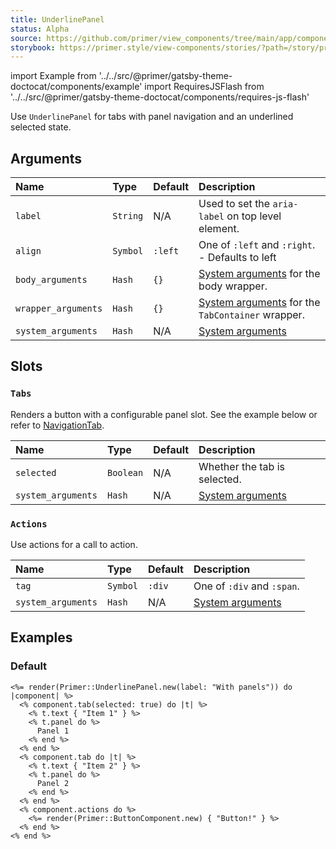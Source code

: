 ```yaml
---
title: UnderlinePanel
status: Alpha
source: https://github.com/primer/view_components/tree/main/app/components/primer/underline_panel.rb
storybook: https://primer.style/view-components/stories/?path=/story/primer-underline-panel-component
---
```


import Example from '../../src/@primer/gatsby-theme-doctocat/components/example'
import RequiresJSFlash from '../../src/@primer/gatsby-theme-doctocat/components/requires-js-flash'

<RequiresJSFlash />

<!-- Warning: AUTO-GENERATED file, do not edit. Add code comments to your Ruby instead <3 -->

Use `UnderlinePanel` for tabs with panel navigation and an underlined selected state.

## Arguments

| Name | Type | Default | Description |
| :- | :- | :- | :- |
| `label` | `String` | N/A | Used to set the `aria-label` on top level element. |
| `align` | `Symbol` | `:left` | One of `:left` and `:right`. - Defaults to left |
| `body_arguments` | `Hash` | `{}` | [System arguments](/system-arguments) for the body wrapper. |
| `wrapper_arguments` | `Hash` | `{}` | [System arguments](/system-arguments) for the `TabContainer` wrapper. |
| `system_arguments` | `Hash` | N/A | [System arguments](/system-arguments) |

## Slots

### `Tabs`

Renders a button with a configurable panel slot. See the example below or refer to [NavigationTab](/components/navigationtab).

| Name | Type | Default | Description |
| :- | :- | :- | :- |
| `selected` | `Boolean` | N/A | Whether the tab is selected. |
| `system_arguments` | `Hash` | N/A | [System arguments](/system-arguments) |

### `Actions`

Use actions for a call to action.

| Name | Type | Default | Description |
| :- | :- | :- | :- |
| `tag` | `Symbol` | `:div` | One of `:div` and `:span`. |
| `system_arguments` | `Hash` | N/A | [System arguments](/system-arguments) |

## Examples

### Default

<Example src="  <div data-view-component='true' class='UnderlineNav'>    <ul role='tablist' aria-label='With panels' data-view-component='true' class='UnderlineNav-body list-style-none'>        <li role='presentation' data-view-component='true' class='d-inline-flex'>  <button type='button' role='tab' aria-selected='true' data-view-component='true' class='UnderlineNav-item'>          <span data-view-component='true'>Item 1</span>    </button></li>        <li role='presentation' data-view-component='true' class='d-inline-flex'>  <button type='button' role='tab' data-view-component='true' class='UnderlineNav-item'>          <span data-view-component='true'>Item 2</span>    </button></li></ul>      <div data-view-component='true' class='UnderlineNav-actions'>    <button type='button' data-view-component='true' class='btn'>    Button!  </button></div></div>      <div role='tabpanel' data-view-component='true'>      Panel 1</div>      <div role='tabpanel' hidden='hidden' data-view-component='true'>      Panel 2</div>[#&lt;ViewComponent::SlotV2:0x00007fdb2bc9b888 @parent=#&lt;Primer::UnderlinePanel:0x00007fdb2bca8768 @align=:left, @wrapper_arguments={}, @system_arguments={:tag=&gt;:div, :classes=&gt;&quot;UnderlineNav&quot;}, @body_arguments={:tag=&gt;:ul, :classes=&gt;&quot;UnderlineNav-body list-style-none&quot;, :role=&gt;:tablist, :&quot;aria-label&quot;=&gt;&quot;With panels&quot;}, @view_context=#&lt;ActionView::Base:0x00000000011fd0&gt;, @lookup_context=#&lt;ActionView::LookupContext:0x00007fdb2a494e38 @details_key=nil, @digest_cache=nil, @cache=true, @prefixes=[&quot;application&quot;], @details={:locale=&gt;[:en], :formats=&gt;[:html, :text, :js, :css, :ics, :csv, :vcf, :vtt, :png, :jpeg, :gif, :bmp, :tiff, :svg, :mpeg, :mp3, :ogg, :m4a, :webm, :mp4, :otf, :ttf, :woff, :woff2, :xml, :rss, :atom, :yaml, :multipart_form, :url_encoded_form, :json, :pdf, :zip, :gzip], :variants=&gt;[], :handlers=&gt;[:raw, :erb, :html, :builder, :ruby]}, @view_paths=#&lt;ActionView::PathSet:0x00007fdb2a494c30 @paths=[#&lt;ActionView::OptimizedFileSystemResolver:0x00007fdb2a4dd390 @pattern=&quot;:prefix/:action{.:locale,}{.:formats,}{+:variants,}{.:handlers,}&quot;, @unbound_templates=#&lt;Concurrent::Map:0x00007fdb2a4dd368 entries=0 default_proc=nil&gt;, @path_parser=#&lt;ActionView::Resolver::PathParser:0x00007fdb2a4dd228&gt;, @cache=#&lt;ActionView::Resolver::Cache:0x00007fdb2a4dcfd0 keys=0 queries=0&gt;, @path=&quot;/Users/katehiga/github/view_components/demo/app/views&quot;&gt;, #&lt;ActionView::OptimizedFileSystemResolver:0x00007fdb2a4ddbd8 @pattern=&quot;:prefix/:action{.:locale,}{.:formats,}{+:variants,}{.:handlers,}&quot;, @unbound_templates=#&lt;Concurrent::Map:0x00007fdb2a4ddbb0 entries=0 default_proc=nil&gt;, @path_parser=#&lt;ActionView::Resolver::PathParser:0x00007fdb2a4dd9d0&gt;, @cache=#&lt;ActionView::Resolver::Cache:0x00007fdb2a4dd980 keys=0 queries=0&gt;, @path=&quot;/Users/katehiga/github/view_components/vendor/bundle/ruby/2.7.0/gems/view_component_storybook-0.8.0/app/views&quot;&gt;, #&lt;ActionView::OptimizedFileSystemResolver:0x00007fdb2a4de3d0 @pattern=&quot;:prefix/:action{.:locale,}{.:formats,}{+:variants,}{.:handlers,}&quot;, @unbound_templates=#&lt;Concurrent::Map:0x00007fdb2a4de380 entries=0 default_proc=nil&gt;, @path_parser=#&lt;ActionView::Resolver::PathParser:0x00007fdb2a4de290&gt;, @cache=#&lt;ActionView::Resolver::Cache:0x00007fdb2a4de240 keys=0 queries=0&gt;, @path=&quot;/Users/katehiga/github/view_components/vendor/bundle/ruby/2.7.0/gems/view_component-2.31.0/app/views&quot;&gt;]&gt;&gt;, @view_renderer=#&lt;ActionView::Renderer:0x00007fdb2a466ee8 @lookup_context=#&lt;ActionView::LookupContext:0x00007fdb2a494e38 @details_key=nil, @digest_cache=nil, @cache=true, @prefixes=[&quot;application&quot;], @details={:locale=&gt;[:en], :formats=&gt;[:html, :text, :js, :css, :ics, :csv, :vcf, :vtt, :png, :jpeg, :gif, :bmp, :tiff, :svg, :mpeg, :mp3, :ogg, :m4a, :webm, :mp4, :otf, :ttf, :woff, :woff2, :xml, :rss, :atom, :yaml, :multipart_form, :url_encoded_form, :json, :pdf, :zip, :gzip], :variants=&gt;[], :handlers=&gt;[:raw, :erb, :html, :builder, :ruby]}, @view_paths=#&lt;ActionView::PathSet:0x00007fdb2a494c30 @paths=[#&lt;ActionView::OptimizedFileSystemResolver:0x00007fdb2a4dd390 @pattern=&quot;:prefix/:action{.:locale,}{.:formats,}{+:variants,}{.:handlers,}&quot;, @unbound_templates=#&lt;Concurrent::Map:0x00007fdb2a4dd368 entries=0 default_proc=nil&gt;, @path_parser=#&lt;ActionView::Resolver::PathParser:0x00007fdb2a4dd228&gt;, @cache=#&lt;ActionView::Resolver::Cache:0x00007fdb2a4dcfd0 keys=0 queries=0&gt;, @path=&quot;/Users/katehiga/github/view_components/demo/app/views&quot;&gt;, #&lt;ActionView::OptimizedFileSystemResolver:0x00007fdb2a4ddbd8 @pattern=&quot;:prefix/:action{.:locale,}{.:formats,}{+:variants,}{.:handlers,}&quot;, @unbound_templates=#&lt;Concurrent::Map:0x00007fdb2a4ddbb0 entries=0 default_proc=nil&gt;, @path_parser=#&lt;ActionView::Resolver::PathParser:0x00007fdb2a4dd9d0&gt;, @cache=#&lt;ActionView::Resolver::Cache:0x00007fdb2a4dd980 keys=0 queries=0&gt;, @path=&quot;/Users/katehiga/github/view_components/vendor/bundle/ruby/2.7.0/gems/view_component_storybook-0.8.0/app/views&quot;&gt;, #&lt;ActionView::OptimizedFileSystemResolver:0x00007fdb2a4de3d0 @pattern=&quot;:prefix/:action{.:locale,}{.:formats,}{+:variants,}{.:handlers,}&quot;, @unbound_templates=#&lt;Concurrent::Map:0x00007fdb2a4de380 entries=0 default_proc=nil&gt;, @path_parser=#&lt;ActionView::Resolver::PathParser:0x00007fdb2a4de290&gt;, @cache=#&lt;ActionView::Resolver::Cache:0x00007fdb2a4de240 keys=0 queries=0&gt;, @path=&quot;/Users/katehiga/github/view_components/vendor/bundle/ruby/2.7.0/gems/view_component-2.31.0/app/views&quot;&gt;]&gt;&gt;&gt;, @view_flow=#&lt;ActionView::OutputFlow:0x00007fdb2a45fc88 @content={}&gt;, @virtual_path=&quot;/primer/underline_panel&quot;, @variant=nil, @current_template=#&lt;Primer::UnderlinePanel:0x00007fdb2bca8768 ...&gt;, @_content_evaluated=true, @_render_in_block=#&lt;Proc:0x00007fdb2bc9bb58 inline template:1&gt;, @_set_slots={:tabs=&gt;[...], :actions=&gt;#&lt;ViewComponent::SlotV2:0x00007fdb2bc9af00 @parent=#&lt;Primer::UnderlinePanel:0x00007fdb2bca8768 ...&gt;, @_component_instance=#&lt;Primer::BaseComponent:0x00007fdb2bc9ac08 @tag=:div, @system_arguments={:&quot;data-view-component&quot;=&gt;true}, @result={:class=&gt;&quot;UnderlineNav-actions&quot;, :style=&gt;nil}, @content_tag_args={:&quot;data-view-component&quot;=&gt;true}, @view_context=#&lt;ActionView::Base:0x00000000011fd0&gt;, @lookup_context=#&lt;ActionView::LookupContext:0x00007fdb2a494e38 @details_key=nil, @digest_cache=nil, @cache=true, @prefixes=[&quot;application&quot;], @details={:locale=&gt;[:en], :formats=&gt;[:html, :text, :js, :css, :ics, :csv, :vcf, :vtt, :png, :jpeg, :gif, :bmp, :tiff, :svg, :mpeg, :mp3, :ogg, :m4a, :webm, :mp4, :otf, :ttf, :woff, :woff2, :xml, :rss, :atom, :yaml, :multipart_form, :url_encoded_form, :json, :pdf, :zip, :gzip], :variants=&gt;[], :handlers=&gt;[:raw, :erb, :html, :builder, :ruby]}, @view_paths=#&lt;ActionView::PathSet:0x00007fdb2a494c30 @paths=[#&lt;ActionView::OptimizedFileSystemResolver:0x00007fdb2a4dd390 @pattern=&quot;:prefix/:action{.:locale,}{.:formats,}{+:variants,}{.:handlers,}&quot;, @unbound_templates=#&lt;Concurrent::Map:0x00007fdb2a4dd368 entries=0 default_proc=nil&gt;, @path_parser=#&lt;ActionView::Resolver::PathParser:0x00007fdb2a4dd228&gt;, @cache=#&lt;ActionView::Resolver::Cache:0x00007fdb2a4dcfd0 keys=0 queries=0&gt;, @path=&quot;/Users/katehiga/github/view_components/demo/app/views&quot;&gt;, #&lt;ActionView::OptimizedFileSystemResolver:0x00007fdb2a4ddbd8 @pattern=&quot;:prefix/:action{.:locale,}{.:formats,}{+:variants,}{.:handlers,}&quot;, @unbound_templates=#&lt;Concurrent::Map:0x00007fdb2a4ddbb0 entries=0 default_proc=nil&gt;, @path_parser=#&lt;ActionView::Resolver::PathParser:0x00007fdb2a4dd9d0&gt;, @cache=#&lt;ActionView::Resolver::Cache:0x00007fdb2a4dd980 keys=0 queries=0&gt;, @path=&quot;/Users/katehiga/github/view_components/vendor/bundle/ruby/2.7.0/gems/view_component_storybook-0.8.0/app/views&quot;&gt;, #&lt;ActionView::OptimizedFileSystemResolver:0x00007fdb2a4de3d0 @pattern=&quot;:prefix/:action{.:locale,}{.:formats,}{+:variants,}{.:handlers,}&quot;, @unbound_templates=#&lt;Concurrent::Map:0x00007fdb2a4de380 entries=0 default_proc=nil&gt;, @path_parser=#&lt;ActionView::Resolver::PathParser:0x00007fdb2a4de290&gt;, @cache=#&lt;ActionView::Resolver::Cache:0x00007fdb2a4de240 keys=0 queries=0&gt;, @path=&quot;/Users/katehiga/github/view_components/vendor/bundle/ruby/2.7.0/gems/view_component-2.31.0/app/views&quot;&gt;]&gt;&gt;, @view_renderer=#&lt;ActionView::Renderer:0x00007fdb2a466ee8 @lookup_context=#&lt;ActionView::LookupContext:0x00007fdb2a494e38 @details_key=nil, @digest_cache=nil, @cache=true, @prefixes=[&quot;application&quot;], @details={:locale=&gt;[:en], :formats=&gt;[:html, :text, :js, :css, :ics, :csv, :vcf, :vtt, :png, :jpeg, :gif, :bmp, :tiff, :svg, :mpeg, :mp3, :ogg, :m4a, :webm, :mp4, :otf, :ttf, :woff, :woff2, :xml, :rss, :atom, :yaml, :multipart_form, :url_encoded_form, :json, :pdf, :zip, :gzip], :variants=&gt;[], :handlers=&gt;[:raw, :erb, :html, :builder, :ruby]}, @view_paths=#&lt;ActionView::PathSet:0x00007fdb2a494c30 @paths=[#&lt;ActionView::OptimizedFileSystemResolver:0x00007fdb2a4dd390 @pattern=&quot;:prefix/:action{.:locale,}{.:formats,}{+:variants,}{.:handlers,}&quot;, @unbound_templates=#&lt;Concurrent::Map:0x00007fdb2a4dd368 entries=0 default_proc=nil&gt;, @path_parser=#&lt;ActionView::Resolver::PathParser:0x00007fdb2a4dd228&gt;, @cache=#&lt;ActionView::Resolver::Cache:0x00007fdb2a4dcfd0 keys=0 queries=0&gt;, @path=&quot;/Users/katehiga/github/view_components/demo/app/views&quot;&gt;, #&lt;ActionView::OptimizedFileSystemResolver:0x00007fdb2a4ddbd8 @pattern=&quot;:prefix/:action{.:locale,}{.:formats,}{+:variants,}{.:handlers,}&quot;, @unbound_templates=#&lt;Concurrent::Map:0x00007fdb2a4ddbb0 entries=0 default_proc=nil&gt;, @path_parser=#&lt;ActionView::Resolver::PathParser:0x00007fdb2a4dd9d0&gt;, @cache=#&lt;ActionView::Resolver::Cache:0x00007fdb2a4dd980 keys=0 queries=0&gt;, @path=&quot;/Users/katehiga/github/view_components/vendor/bundle/ruby/2.7.0/gems/view_component_storybook-0.8.0/app/views&quot;&gt;, #&lt;ActionView::OptimizedFileSystemResolver:0x00007fdb2a4de3d0 @pattern=&quot;:prefix/:action{.:locale,}{.:formats,}{+:variants,}{.:handlers,}&quot;, @unbound_templates=#&lt;Concurrent::Map:0x00007fdb2a4de380 entries=0 default_proc=nil&gt;, @path_parser=#&lt;ActionView::Resolver::PathParser:0x00007fdb2a4de290&gt;, @cache=#&lt;ActionView::Resolver::Cache:0x00007fdb2a4de240 keys=0 queries=0&gt;, @path=&quot;/Users/katehiga/github/view_components/vendor/bundle/ruby/2.7.0/gems/view_component-2.31.0/app/views&quot;&gt;]&gt;&gt;&gt;, @view_flow=#&lt;ActionView::OutputFlow:0x00007fdb2a45fc88 @content={}&gt;, @virtual_path=&quot;/primer/base_component&quot;, @variant=nil, @current_template=nil, @_content_evaluated=true, @_render_in_block=#&lt;Proc:0x00007fdb2bc9b018 inline template:14&gt;, @_content=&quot;    &lt;button type=\&quot;button\&quot; data-view-component=\&quot;true\&quot; class=\&quot;btn\&quot;&gt;\n  \n  Button!\n  \n\n&lt;/button&gt;\n&quot;, @tag_builder=#&lt;ActionView::Helpers::TagHelper::TagBuilder:0x00007fdb2bc8b708 @view_context=#&lt;Primer::BaseComponent:0x00007fdb2bc9ac08 ...&gt;&gt;&gt;, @content=&quot;&lt;div data-view-component=\&quot;true\&quot; class=\&quot;UnderlineNav-actions\&quot;&gt;    &lt;button type=\&quot;button\&quot; data-view-component=\&quot;true\&quot; class=\&quot;btn\&quot;&gt;\n  \n  Button!\n  \n\n&lt;/button&gt;\n&lt;/div&gt;&quot;, @_content_block=#&lt;Proc:0x00007fdb2bc9b018 inline template:14&gt;&gt;}, @_content=nil, @selected_tabs_count=1, @output_buffer=&quot;\n  &lt;div data-view-component=\&quot;true\&quot; class=\&quot;UnderlineNav\&quot;&gt;\n    &lt;ul role=\&quot;tablist\&quot; aria-label=\&quot;With panels\&quot; data-view-component=\&quot;true\&quot; class=\&quot;UnderlineNav-body list-style-none\&quot;&gt;\n        &lt;li role=\&quot;presentation\&quot; data-view-component=\&quot;true\&quot; class=\&quot;d-inline-flex\&quot;&gt;\n  &lt;button type=\&quot;button\&quot; role=\&quot;tab\&quot; aria-selected=\&quot;true\&quot; data-view-component=\&quot;true\&quot; class=\&quot;UnderlineNav-item\&quot;&gt;\n    \n      &lt;span data-view-component=\&quot;true\&quot;&gt;Item 1&lt;/span&gt;\n    \n&lt;/button&gt;&lt;/li&gt;\n        &lt;li role=\&quot;presentation\&quot; data-view-component=\&quot;true\&quot; class=\&quot;d-inline-flex\&quot;&gt;\n  &lt;button type=\&quot;button\&quot; role=\&quot;tab\&quot; data-view-component=\&quot;true\&quot; class=\&quot;UnderlineNav-item\&quot;&gt;\n    \n      &lt;span data-view-component=\&quot;true\&quot;&gt;Item 2&lt;/span&gt;\n    \n&lt;/button&gt;&lt;/li&gt;\n&lt;/ul&gt;      &lt;div data-view-component=\&quot;true\&quot; class=\&quot;UnderlineNav-actions\&quot;&gt;    &lt;button type=\&quot;button\&quot; data-view-component=\&quot;true\&quot; class=\&quot;btn\&quot;&gt;\n  \n  Button!\n  \n\n&lt;/button&gt;\n&lt;/div&gt;\n&lt;/div&gt;      &lt;div role=\&quot;tabpanel\&quot; data-view-component=\&quot;true\&quot;&gt;      Panel 1\n&lt;/div&gt;\n      &lt;div role=\&quot;tabpanel\&quot; hidden=\&quot;hidden\&quot; data-view-component=\&quot;true\&quot;&gt;      Panel 2\n&lt;/div&gt;\n&quot;&gt;, @_component_instance=#&lt;Primer::Navigation::TabComponent:0x00007fdb2bc9b5e0 @selected=true, @icon_classes=&quot;UnderlineNav-octicon&quot;, @system_arguments={:classes=&gt;&quot;UnderlineNav-item&quot;, :tag=&gt;:button, :type=&gt;:button, :role=&gt;:tab, :&quot;aria-selected&quot;=&gt;true}, @wrapper_arguments={:role=&gt;:presentation, :tag=&gt;:li, :display=&gt;:inline_flex}, @view_context=#&lt;ActionView::Base:0x00000000011fd0&gt;, @lookup_context=#&lt;ActionView::LookupContext:0x00007fdb2a494e38 @details_key=nil, @digest_cache=nil, @cache=true, @prefixes=[&quot;application&quot;], @details={:locale=&gt;[:en], :formats=&gt;[:html, :text, :js, :css, :ics, :csv, :vcf, :vtt, :png, :jpeg, :gif, :bmp, :tiff, :svg, :mpeg, :mp3, :ogg, :m4a, :webm, :mp4, :otf, :ttf, :woff, :woff2, :xml, :rss, :atom, :yaml, :multipart_form, :url_encoded_form, :json, :pdf, :zip, :gzip], :variants=&gt;[], :handlers=&gt;[:raw, :erb, :html, :builder, :ruby]}, @view_paths=#&lt;ActionView::PathSet:0x00007fdb2a494c30 @paths=[#&lt;ActionView::OptimizedFileSystemResolver:0x00007fdb2a4dd390 @pattern=&quot;:prefix/:action{.:locale,}{.:formats,}{+:variants,}{.:handlers,}&quot;, @unbound_templates=#&lt;Concurrent::Map:0x00007fdb2a4dd368 entries=0 default_proc=nil&gt;, @path_parser=#&lt;ActionView::Resolver::PathParser:0x00007fdb2a4dd228&gt;, @cache=#&lt;ActionView::Resolver::Cache:0x00007fdb2a4dcfd0 keys=0 queries=0&gt;, @path=&quot;/Users/katehiga/github/view_components/demo/app/views&quot;&gt;, #&lt;ActionView::OptimizedFileSystemResolver:0x00007fdb2a4ddbd8 @pattern=&quot;:prefix/:action{.:locale,}{.:formats,}{+:variants,}{.:handlers,}&quot;, @unbound_templates=#&lt;Concurrent::Map:0x00007fdb2a4ddbb0 entries=0 default_proc=nil&gt;, @path_parser=#&lt;ActionView::Resolver::PathParser:0x00007fdb2a4dd9d0&gt;, @cache=#&lt;ActionView::Resolver::Cache:0x00007fdb2a4dd980 keys=0 queries=0&gt;, @path=&quot;/Users/katehiga/github/view_components/vendor/bundle/ruby/2.7.0/gems/view_component_storybook-0.8.0/app/views&quot;&gt;, #&lt;ActionView::OptimizedFileSystemResolver:0x00007fdb2a4de3d0 @pattern=&quot;:prefix/:action{.:locale,}{.:formats,}{+:variants,}{.:handlers,}&quot;, @unbound_templates=#&lt;Concurrent::Map:0x00007fdb2a4de380 entries=0 default_proc=nil&gt;, @path_parser=#&lt;ActionView::Resolver::PathParser:0x00007fdb2a4de290&gt;, @cache=#&lt;ActionView::Resolver::Cache:0x00007fdb2a4de240 keys=0 queries=0&gt;, @path=&quot;/Users/katehiga/github/view_components/vendor/bundle/ruby/2.7.0/gems/view_component-2.31.0/app/views&quot;&gt;]&gt;&gt;, @view_renderer=#&lt;ActionView::Renderer:0x00007fdb2a466ee8 @lookup_context=#&lt;ActionView::LookupContext:0x00007fdb2a494e38 @details_key=nil, @digest_cache=nil, @cache=true, @prefixes=[&quot;application&quot;], @details={:locale=&gt;[:en], :formats=&gt;[:html, :text, :js, :css, :ics, :csv, :vcf, :vtt, :png, :jpeg, :gif, :bmp, :tiff, :svg, :mpeg, :mp3, :ogg, :m4a, :webm, :mp4, :otf, :ttf, :woff, :woff2, :xml, :rss, :atom, :yaml, :multipart_form, :url_encoded_form, :json, :pdf, :zip, :gzip], :variants=&gt;[], :handlers=&gt;[:raw, :erb, :html, :builder, :ruby]}, @view_paths=#&lt;ActionView::PathSet:0x00007fdb2a494c30 @paths=[#&lt;ActionView::OptimizedFileSystemResolver:0x00007fdb2a4dd390 @pattern=&quot;:prefix/:action{.:locale,}{.:formats,}{+:variants,}{.:handlers,}&quot;, @unbound_templates=#&lt;Concurrent::Map:0x00007fdb2a4dd368 entries=0 default_proc=nil&gt;, @path_parser=#&lt;ActionView::Resolver::PathParser:0x00007fdb2a4dd228&gt;, @cache=#&lt;ActionView::Resolver::Cache:0x00007fdb2a4dcfd0 keys=0 queries=0&gt;, @path=&quot;/Users/katehiga/github/view_components/demo/app/views&quot;&gt;, #&lt;ActionView::OptimizedFileSystemResolver:0x00007fdb2a4ddbd8 @pattern=&quot;:prefix/:action{.:locale,}{.:formats,}{+:variants,}{.:handlers,}&quot;, @unbound_templates=#&lt;Concurrent::Map:0x00007fdb2a4ddbb0 entries=0 default_proc=nil&gt;, @path_parser=#&lt;ActionView::Resolver::PathParser:0x00007fdb2a4dd9d0&gt;, @cache=#&lt;ActionView::Resolver::Cache:0x00007fdb2a4dd980 keys=0 queries=0&gt;, @path=&quot;/Users/katehiga/github/view_components/vendor/bundle/ruby/2.7.0/gems/view_component_storybook-0.8.0/app/views&quot;&gt;, #&lt;ActionView::OptimizedFileSystemResolver:0x00007fdb2a4de3d0 @pattern=&quot;:prefix/:action{.:locale,}{.:formats,}{+:variants,}{.:handlers,}&quot;, @unbound_templates=#&lt;Concurrent::Map:0x00007fdb2a4de380 entries=0 default_proc=nil&gt;, @path_parser=#&lt;ActionView::Resolver::PathParser:0x00007fdb2a4de290&gt;, @cache=#&lt;ActionView::Resolver::Cache:0x00007fdb2a4de240 keys=0 queries=0&gt;, @path=&quot;/Users/katehiga/github/view_components/vendor/bundle/ruby/2.7.0/gems/view_component-2.31.0/app/views&quot;&gt;]&gt;&gt;&gt;, @view_flow=#&lt;ActionView::OutputFlow:0x00007fdb2a45fc88 @content={}&gt;, @virtual_path=&quot;/primer/navigation/tab_component&quot;, @variant=nil, @current_template=nil, @_content_evaluated=true, @_render_in_block=#&lt;Proc:0x00007fdb2bc9b9a0 inline template:2&gt;, @output_buffer=&quot;&lt;li role=\&quot;presentation\&quot; data-view-component=\&quot;true\&quot; class=\&quot;d-inline-flex\&quot;&gt;\n  &lt;button type=\&quot;button\&quot; role=\&quot;tab\&quot; aria-selected=\&quot;true\&quot; data-view-component=\&quot;true\&quot; class=\&quot;UnderlineNav-item\&quot;&gt;\n    \n      &lt;span data-view-component=\&quot;true\&quot;&gt;Item 1&lt;/span&gt;\n    \n&lt;/button&gt;&lt;/li&gt;&quot;, @_set_slots={:text=&gt;#&lt;ViewComponent::SlotV2:0x00007fdb2bc98d40 @parent=#&lt;Primer::Navigation::TabComponent:0x00007fdb2bc9b5e0 ...&gt;, @_component_instance=#&lt;Primer::Beta::Text:0x00007fdb2bc98c78 @system_arguments={:tag=&gt;:span}, @view_context=#&lt;ActionView::Base:0x00000000011fd0&gt;, @lookup_context=#&lt;ActionView::LookupContext:0x00007fdb2a494e38 @details_key=nil, @digest_cache=nil, @cache=true, @prefixes=[&quot;application&quot;], @details={:locale=&gt;[:en], :formats=&gt;[:html, :text, :js, :css, :ics, :csv, :vcf, :vtt, :png, :jpeg, :gif, :bmp, :tiff, :svg, :mpeg, :mp3, :ogg, :m4a, :webm, :mp4, :otf, :ttf, :woff, :woff2, :xml, :rss, :atom, :yaml, :multipart_form, :url_encoded_form, :json, :pdf, :zip, :gzip], :variants=&gt;[], :handlers=&gt;[:raw, :erb, :html, :builder, :ruby]}, @view_paths=#&lt;ActionView::PathSet:0x00007fdb2a494c30 @paths=[#&lt;ActionView::OptimizedFileSystemResolver:0x00007fdb2a4dd390 @pattern=&quot;:prefix/:action{.:locale,}{.:formats,}{+:variants,}{.:handlers,}&quot;, @unbound_templates=#&lt;Concurrent::Map:0x00007fdb2a4dd368 entries=0 default_proc=nil&gt;, @path_parser=#&lt;ActionView::Resolver::PathParser:0x00007fdb2a4dd228&gt;, @cache=#&lt;ActionView::Resolver::Cache:0x00007fdb2a4dcfd0 keys=0 queries=0&gt;, @path=&quot;/Users/katehiga/github/view_components/demo/app/views&quot;&gt;, #&lt;ActionView::OptimizedFileSystemResolver:0x00007fdb2a4ddbd8 @pattern=&quot;:prefix/:action{.:locale,}{.:formats,}{+:variants,}{.:handlers,}&quot;, @unbound_templates=#&lt;Concurrent::Map:0x00007fdb2a4ddbb0 entries=0 default_proc=nil&gt;, @path_parser=#&lt;ActionView::Resolver::PathParser:0x00007fdb2a4dd9d0&gt;, @cache=#&lt;ActionView::Resolver::Cache:0x00007fdb2a4dd980 keys=0 queries=0&gt;, @path=&quot;/Users/katehiga/github/view_components/vendor/bundle/ruby/2.7.0/gems/view_component_storybook-0.8.0/app/views&quot;&gt;, #&lt;ActionView::OptimizedFileSystemResolver:0x00007fdb2a4de3d0 @pattern=&quot;:prefix/:action{.:locale,}{.:formats,}{+:variants,}{.:handlers,}&quot;, @unbound_templates=#&lt;Concurrent::Map:0x00007fdb2a4de380 entries=0 default_proc=nil&gt;, @path_parser=#&lt;ActionView::Resolver::PathParser:0x00007fdb2a4de290&gt;, @cache=#&lt;ActionView::Resolver::Cache:0x00007fdb2a4de240 keys=0 queries=0&gt;, @path=&quot;/Users/katehiga/github/view_components/vendor/bundle/ruby/2.7.0/gems/view_component-2.31.0/app/views&quot;&gt;]&gt;&gt;, @view_renderer=#&lt;ActionView::Renderer:0x00007fdb2a466ee8 @lookup_context=#&lt;ActionView::LookupContext:0x00007fdb2a494e38 @details_key=nil, @digest_cache=nil, @cache=true, @prefixes=[&quot;application&quot;], @details={:locale=&gt;[:en], :formats=&gt;[:html, :text, :js, :css, :ics, :csv, :vcf, :vtt, :png, :jpeg, :gif, :bmp, :tiff, :svg, :mpeg, :mp3, :ogg, :m4a, :webm, :mp4, :otf, :ttf, :woff, :woff2, :xml, :rss, :atom, :yaml, :multipart_form, :url_encoded_form, :json, :pdf, :zip, :gzip], :variants=&gt;[], :handlers=&gt;[:raw, :erb, :html, :builder, :ruby]}, @view_paths=#&lt;ActionView::PathSet:0x00007fdb2a494c30 @paths=[#&lt;ActionView::OptimizedFileSystemResolver:0x00007fdb2a4dd390 @pattern=&quot;:prefix/:action{.:locale,}{.:formats,}{+:variants,}{.:handlers,}&quot;, @unbound_templates=#&lt;Concurrent::Map:0x00007fdb2a4dd368 entries=0 default_proc=nil&gt;, @path_parser=#&lt;ActionView::Resolver::PathParser:0x00007fdb2a4dd228&gt;, @cache=#&lt;ActionView::Resolver::Cache:0x00007fdb2a4dcfd0 keys=0 queries=0&gt;, @path=&quot;/Users/katehiga/github/view_components/demo/app/views&quot;&gt;, #&lt;ActionView::OptimizedFileSystemResolver:0x00007fdb2a4ddbd8 @pattern=&quot;:prefix/:action{.:locale,}{.:formats,}{+:variants,}{.:handlers,}&quot;, @unbound_templates=#&lt;Concurrent::Map:0x00007fdb2a4ddbb0 entries=0 default_proc=nil&gt;, @path_parser=#&lt;ActionView::Resolver::PathParser:0x00007fdb2a4dd9d0&gt;, @cache=#&lt;ActionView::Resolver::Cache:0x00007fdb2a4dd980 keys=0 queries=0&gt;, @path=&quot;/Users/katehiga/github/view_components/vendor/bundle/ruby/2.7.0/gems/view_component_storybook-0.8.0/app/views&quot;&gt;, #&lt;ActionView::OptimizedFileSystemResolver:0x00007fdb2a4de3d0 @pattern=&quot;:prefix/:action{.:locale,}{.:formats,}{+:variants,}{.:handlers,}&quot;, @unbound_templates=#&lt;Concurrent::Map:0x00007fdb2a4de380 entries=0 default_proc=nil&gt;, @path_parser=#&lt;ActionView::Resolver::PathParser:0x00007fdb2a4de290&gt;, @cache=#&lt;ActionView::Resolver::Cache:0x00007fdb2a4de240 keys=0 queries=0&gt;, @path=&quot;/Users/katehiga/github/view_components/vendor/bundle/ruby/2.7.0/gems/view_component-2.31.0/app/views&quot;&gt;]&gt;&gt;&gt;, @view_flow=#&lt;ActionView::OutputFlow:0x00007fdb2a45fc88 @content={}&gt;, @virtual_path=&quot;/primer/beta/text&quot;, @variant=nil, @current_template=nil, @_content_evaluated=true, @_render_in_block=#&lt;Proc:0x00007fdb2bc98e58 inline template:3&gt;, @output_buffer=nil, @_content=&quot;Item 1&quot;&gt;, @content=&quot;&lt;span data-view-component=\&quot;true\&quot;&gt;Item 1&lt;/span&gt;&quot;, @_content_block=#&lt;Proc:0x00007fdb2bc98e58 inline template:3&gt;&gt;, :panel=&gt;#&lt;ViewComponent::SlotV2:0x00007fdb2bc98a48 @parent=#&lt;Primer::Navigation::TabComponent:0x00007fdb2bc9b5e0 ...&gt;, @_component_instance=#&lt;Primer::BaseComponent:0x00007fdb2bc98840 @tag=:div, @system_arguments={:role=&gt;:tabpanel, :&quot;data-view-component&quot;=&gt;true}, @result={:class=&gt;nil, :style=&gt;nil}, @content_tag_args={:role=&gt;:tabpanel, :&quot;data-view-component&quot;=&gt;true}, @view_context=#&lt;ActionView::Base:0x00000000011fd0&gt;, @lookup_context=#&lt;ActionView::LookupContext:0x00007fdb2a494e38 @details_key=nil, @digest_cache=nil, @cache=true, @prefixes=[&quot;application&quot;], @details={:locale=&gt;[:en], :formats=&gt;[:html, :text, :js, :css, :ics, :csv, :vcf, :vtt, :png, :jpeg, :gif, :bmp, :tiff, :svg, :mpeg, :mp3, :ogg, :m4a, :webm, :mp4, :otf, :ttf, :woff, :woff2, :xml, :rss, :atom, :yaml, :multipart_form, :url_encoded_form, :json, :pdf, :zip, :gzip], :variants=&gt;[], :handlers=&gt;[:raw, :erb, :html, :builder, :ruby]}, @view_paths=#&lt;ActionView::PathSet:0x00007fdb2a494c30 @paths=[#&lt;ActionView::OptimizedFileSystemResolver:0x00007fdb2a4dd390 @pattern=&quot;:prefix/:action{.:locale,}{.:formats,}{+:variants,}{.:handlers,}&quot;, @unbound_templates=#&lt;Concurrent::Map:0x00007fdb2a4dd368 entries=0 default_proc=nil&gt;, @path_parser=#&lt;ActionView::Resolver::PathParser:0x00007fdb2a4dd228&gt;, @cache=#&lt;ActionView::Resolver::Cache:0x00007fdb2a4dcfd0 keys=0 queries=0&gt;, @path=&quot;/Users/katehiga/github/view_components/demo/app/views&quot;&gt;, #&lt;ActionView::OptimizedFileSystemResolver:0x00007fdb2a4ddbd8 @pattern=&quot;:prefix/:action{.:locale,}{.:formats,}{+:variants,}{.:handlers,}&quot;, @unbound_templates=#&lt;Concurrent::Map:0x00007fdb2a4ddbb0 entries=0 default_proc=nil&gt;, @path_parser=#&lt;ActionView::Resolver::PathParser:0x00007fdb2a4dd9d0&gt;, @cache=#&lt;ActionView::Resolver::Cache:0x00007fdb2a4dd980 keys=0 queries=0&gt;, @path=&quot;/Users/katehiga/github/view_components/vendor/bundle/ruby/2.7.0/gems/view_component_storybook-0.8.0/app/views&quot;&gt;, #&lt;ActionView::OptimizedFileSystemResolver:0x00007fdb2a4de3d0 @pattern=&quot;:prefix/:action{.:locale,}{.:formats,}{+:variants,}{.:handlers,}&quot;, @unbound_templates=#&lt;Concurrent::Map:0x00007fdb2a4de380 entries=0 default_proc=nil&gt;, @path_parser=#&lt;ActionView::Resolver::PathParser:0x00007fdb2a4de290&gt;, @cache=#&lt;ActionView::Resolver::Cache:0x00007fdb2a4de240 keys=0 queries=0&gt;, @path=&quot;/Users/katehiga/github/view_components/vendor/bundle/ruby/2.7.0/gems/view_component-2.31.0/app/views&quot;&gt;]&gt;&gt;, @view_renderer=#&lt;ActionView::Renderer:0x00007fdb2a466ee8 @lookup_context=#&lt;ActionView::LookupContext:0x00007fdb2a494e38 @details_key=nil, @digest_cache=nil, @cache=true, @prefixes=[&quot;application&quot;], @details={:locale=&gt;[:en], :formats=&gt;[:html, :text, :js, :css, :ics, :csv, :vcf, :vtt, :png, :jpeg, :gif, :bmp, :tiff, :svg, :mpeg, :mp3, :ogg, :m4a, :webm, :mp4, :otf, :ttf, :woff, :woff2, :xml, :rss, :atom, :yaml, :multipart_form, :url_encoded_form, :json, :pdf, :zip, :gzip], :variants=&gt;[], :handlers=&gt;[:raw, :erb, :html, :builder, :ruby]}, @view_paths=#&lt;ActionView::PathSet:0x00007fdb2a494c30 @paths=[#&lt;ActionView::OptimizedFileSystemResolver:0x00007fdb2a4dd390 @pattern=&quot;:prefix/:action{.:locale,}{.:formats,}{+:variants,}{.:handlers,}&quot;, @unbound_templates=#&lt;Concurrent::Map:0x00007fdb2a4dd368 entries=0 default_proc=nil&gt;, @path_parser=#&lt;ActionView::Resolver::PathParser:0x00007fdb2a4dd228&gt;, @cache=#&lt;ActionView::Resolver::Cache:0x00007fdb2a4dcfd0 keys=0 queries=0&gt;, @path=&quot;/Users/katehiga/github/view_components/demo/app/views&quot;&gt;, #&lt;ActionView::OptimizedFileSystemResolver:0x00007fdb2a4ddbd8 @pattern=&quot;:prefix/:action{.:locale,}{.:formats,}{+:variants,}{.:handlers,}&quot;, @unbound_templates=#&lt;Concurrent::Map:0x00007fdb2a4ddbb0 entries=0 default_proc=nil&gt;, @path_parser=#&lt;ActionView::Resolver::PathParser:0x00007fdb2a4dd9d0&gt;, @cache=#&lt;ActionView::Resolver::Cache:0x00007fdb2a4dd980 keys=0 queries=0&gt;, @path=&quot;/Users/katehiga/github/view_components/vendor/bundle/ruby/2.7.0/gems/view_component_storybook-0.8.0/app/views&quot;&gt;, #&lt;ActionView::OptimizedFileSystemResolver:0x00007fdb2a4de3d0 @pattern=&quot;:prefix/:action{.:locale,}{.:formats,}{+:variants,}{.:handlers,}&quot;, @unbound_templates=#&lt;Concurrent::Map:0x00007fdb2a4de380 entries=0 default_proc=nil&gt;, @path_parser=#&lt;ActionView::Resolver::PathParser:0x00007fdb2a4de290&gt;, @cache=#&lt;ActionView::Resolver::Cache:0x00007fdb2a4de240 keys=0 queries=0&gt;, @path=&quot;/Users/katehiga/github/view_components/vendor/bundle/ruby/2.7.0/gems/view_component-2.31.0/app/views&quot;&gt;]&gt;&gt;&gt;, @view_flow=#&lt;ActionView::OutputFlow:0x00007fdb2a45fc88 @content={}&gt;, @virtual_path=&quot;/primer/base_component&quot;, @variant=nil, @current_template=nil, @_content_evaluated=true, @_render_in_block=#&lt;Proc:0x00007fdb2bc98b60 inline template:4&gt;, @_content=&quot;      Panel 1\n&quot;, @tag_builder=#&lt;ActionView::Helpers::TagHelper::TagBuilder:0x00007fdb2bc8b0a0 @view_context=#&lt;Primer::BaseComponent:0x00007fdb2bc98840 ...&gt;&gt;&gt;, @content=&quot;&lt;div role=\&quot;tabpanel\&quot; data-view-component=\&quot;true\&quot;&gt;      Panel 1\n&lt;/div&gt;&quot;, @_content_block=#&lt;Proc:0x00007fdb2bc98b60 inline template:4&gt;&gt;}, @_content=nil&gt;, @content=&quot;&lt;li role=\&quot;presentation\&quot; data-view-component=\&quot;true\&quot; class=\&quot;d-inline-flex\&quot;&gt;\n  &lt;button type=\&quot;button\&quot; role=\&quot;tab\&quot; aria-selected=\&quot;true\&quot; data-view-component=\&quot;true\&quot; class=\&quot;UnderlineNav-item\&quot;&gt;\n    \n      &lt;span data-view-component=\&quot;true\&quot;&gt;Item 1&lt;/span&gt;\n    \n&lt;/button&gt;&lt;/li&gt;&quot;, @_content_block=#&lt;Proc:0x00007fdb2bc9b9a0 inline template:2&gt;&gt;, #&lt;ViewComponent::SlotV2:0x00007fdb2bc9b3b0 @parent=#&lt;Primer::UnderlinePanel:0x00007fdb2bca8768 @align=:left, @wrapper_arguments={}, @system_arguments={:tag=&gt;:div, :classes=&gt;&quot;UnderlineNav&quot;}, @body_arguments={:tag=&gt;:ul, :classes=&gt;&quot;UnderlineNav-body list-style-none&quot;, :role=&gt;:tablist, :&quot;aria-label&quot;=&gt;&quot;With panels&quot;}, @view_context=#&lt;ActionView::Base:0x00000000011fd0&gt;, @lookup_context=#&lt;ActionView::LookupContext:0x00007fdb2a494e38 @details_key=nil, @digest_cache=nil, @cache=true, @prefixes=[&quot;application&quot;], @details={:locale=&gt;[:en], :formats=&gt;[:html, :text, :js, :css, :ics, :csv, :vcf, :vtt, :png, :jpeg, :gif, :bmp, :tiff, :svg, :mpeg, :mp3, :ogg, :m4a, :webm, :mp4, :otf, :ttf, :woff, :woff2, :xml, :rss, :atom, :yaml, :multipart_form, :url_encoded_form, :json, :pdf, :zip, :gzip], :variants=&gt;[], :handlers=&gt;[:raw, :erb, :html, :builder, :ruby]}, @view_paths=#&lt;ActionView::PathSet:0x00007fdb2a494c30 @paths=[#&lt;ActionView::OptimizedFileSystemResolver:0x00007fdb2a4dd390 @pattern=&quot;:prefix/:action{.:locale,}{.:formats,}{+:variants,}{.:handlers,}&quot;, @unbound_templates=#&lt;Concurrent::Map:0x00007fdb2a4dd368 entries=0 default_proc=nil&gt;, @path_parser=#&lt;ActionView::Resolver::PathParser:0x00007fdb2a4dd228&gt;, @cache=#&lt;ActionView::Resolver::Cache:0x00007fdb2a4dcfd0 keys=0 queries=0&gt;, @path=&quot;/Users/katehiga/github/view_components/demo/app/views&quot;&gt;, #&lt;ActionView::OptimizedFileSystemResolver:0x00007fdb2a4ddbd8 @pattern=&quot;:prefix/:action{.:locale,}{.:formats,}{+:variants,}{.:handlers,}&quot;, @unbound_templates=#&lt;Concurrent::Map:0x00007fdb2a4ddbb0 entries=0 default_proc=nil&gt;, @path_parser=#&lt;ActionView::Resolver::PathParser:0x00007fdb2a4dd9d0&gt;, @cache=#&lt;ActionView::Resolver::Cache:0x00007fdb2a4dd980 keys=0 queries=0&gt;, @path=&quot;/Users/katehiga/github/view_components/vendor/bundle/ruby/2.7.0/gems/view_component_storybook-0.8.0/app/views&quot;&gt;, #&lt;ActionView::OptimizedFileSystemResolver:0x00007fdb2a4de3d0 @pattern=&quot;:prefix/:action{.:locale,}{.:formats,}{+:variants,}{.:handlers,}&quot;, @unbound_templates=#&lt;Concurrent::Map:0x00007fdb2a4de380 entries=0 default_proc=nil&gt;, @path_parser=#&lt;ActionView::Resolver::PathParser:0x00007fdb2a4de290&gt;, @cache=#&lt;ActionView::Resolver::Cache:0x00007fdb2a4de240 keys=0 queries=0&gt;, @path=&quot;/Users/katehiga/github/view_components/vendor/bundle/ruby/2.7.0/gems/view_component-2.31.0/app/views&quot;&gt;]&gt;&gt;, @view_renderer=#&lt;ActionView::Renderer:0x00007fdb2a466ee8 @lookup_context=#&lt;ActionView::LookupContext:0x00007fdb2a494e38 @details_key=nil, @digest_cache=nil, @cache=true, @prefixes=[&quot;application&quot;], @details={:locale=&gt;[:en], :formats=&gt;[:html, :text, :js, :css, :ics, :csv, :vcf, :vtt, :png, :jpeg, :gif, :bmp, :tiff, :svg, :mpeg, :mp3, :ogg, :m4a, :webm, :mp4, :otf, :ttf, :woff, :woff2, :xml, :rss, :atom, :yaml, :multipart_form, :url_encoded_form, :json, :pdf, :zip, :gzip], :variants=&gt;[], :handlers=&gt;[:raw, :erb, :html, :builder, :ruby]}, @view_paths=#&lt;ActionView::PathSet:0x00007fdb2a494c30 @paths=[#&lt;ActionView::OptimizedFileSystemResolver:0x00007fdb2a4dd390 @pattern=&quot;:prefix/:action{.:locale,}{.:formats,}{+:variants,}{.:handlers,}&quot;, @unbound_templates=#&lt;Concurrent::Map:0x00007fdb2a4dd368 entries=0 default_proc=nil&gt;, @path_parser=#&lt;ActionView::Resolver::PathParser:0x00007fdb2a4dd228&gt;, @cache=#&lt;ActionView::Resolver::Cache:0x00007fdb2a4dcfd0 keys=0 queries=0&gt;, @path=&quot;/Users/katehiga/github/view_components/demo/app/views&quot;&gt;, #&lt;ActionView::OptimizedFileSystemResolver:0x00007fdb2a4ddbd8 @pattern=&quot;:prefix/:action{.:locale,}{.:formats,}{+:variants,}{.:handlers,}&quot;, @unbound_templates=#&lt;Concurrent::Map:0x00007fdb2a4ddbb0 entries=0 default_proc=nil&gt;, @path_parser=#&lt;ActionView::Resolver::PathParser:0x00007fdb2a4dd9d0&gt;, @cache=#&lt;ActionView::Resolver::Cache:0x00007fdb2a4dd980 keys=0 queries=0&gt;, @path=&quot;/Users/katehiga/github/view_components/vendor/bundle/ruby/2.7.0/gems/view_component_storybook-0.8.0/app/views&quot;&gt;, #&lt;ActionView::OptimizedFileSystemResolver:0x00007fdb2a4de3d0 @pattern=&quot;:prefix/:action{.:locale,}{.:formats,}{+:variants,}{.:handlers,}&quot;, @unbound_templates=#&lt;Concurrent::Map:0x00007fdb2a4de380 entries=0 default_proc=nil&gt;, @path_parser=#&lt;ActionView::Resolver::PathParser:0x00007fdb2a4de290&gt;, @cache=#&lt;ActionView::Resolver::Cache:0x00007fdb2a4de240 keys=0 queries=0&gt;, @path=&quot;/Users/katehiga/github/view_components/vendor/bundle/ruby/2.7.0/gems/view_component-2.31.0/app/views&quot;&gt;]&gt;&gt;&gt;, @view_flow=#&lt;ActionView::OutputFlow:0x00007fdb2a45fc88 @content={}&gt;, @virtual_path=&quot;/primer/underline_panel&quot;, @variant=nil, @current_template=#&lt;Primer::UnderlinePanel:0x00007fdb2bca8768 ...&gt;, @_content_evaluated=true, @_render_in_block=#&lt;Proc:0x00007fdb2bc9bb58 inline template:1&gt;, @_set_slots={:tabs=&gt;[...], :actions=&gt;#&lt;ViewComponent::SlotV2:0x00007fdb2bc9af00 @parent=#&lt;Primer::UnderlinePanel:0x00007fdb2bca8768 ...&gt;, @_component_instance=#&lt;Primer::BaseComponent:0x00007fdb2bc9ac08 @tag=:div, @system_arguments={:&quot;data-view-component&quot;=&gt;true}, @result={:class=&gt;&quot;UnderlineNav-actions&quot;, :style=&gt;nil}, @content_tag_args={:&quot;data-view-component&quot;=&gt;true}, @view_context=#&lt;ActionView::Base:0x00000000011fd0&gt;, @lookup_context=#&lt;ActionView::LookupContext:0x00007fdb2a494e38 @details_key=nil, @digest_cache=nil, @cache=true, @prefixes=[&quot;application&quot;], @details={:locale=&gt;[:en], :formats=&gt;[:html, :text, :js, :css, :ics, :csv, :vcf, :vtt, :png, :jpeg, :gif, :bmp, :tiff, :svg, :mpeg, :mp3, :ogg, :m4a, :webm, :mp4, :otf, :ttf, :woff, :woff2, :xml, :rss, :atom, :yaml, :multipart_form, :url_encoded_form, :json, :pdf, :zip, :gzip], :variants=&gt;[], :handlers=&gt;[:raw, :erb, :html, :builder, :ruby]}, @view_paths=#&lt;ActionView::PathSet:0x00007fdb2a494c30 @paths=[#&lt;ActionView::OptimizedFileSystemResolver:0x00007fdb2a4dd390 @pattern=&quot;:prefix/:action{.:locale,}{.:formats,}{+:variants,}{.:handlers,}&quot;, @unbound_templates=#&lt;Concurrent::Map:0x00007fdb2a4dd368 entries=0 default_proc=nil&gt;, @path_parser=#&lt;ActionView::Resolver::PathParser:0x00007fdb2a4dd228&gt;, @cache=#&lt;ActionView::Resolver::Cache:0x00007fdb2a4dcfd0 keys=0 queries=0&gt;, @path=&quot;/Users/katehiga/github/view_components/demo/app/views&quot;&gt;, #&lt;ActionView::OptimizedFileSystemResolver:0x00007fdb2a4ddbd8 @pattern=&quot;:prefix/:action{.:locale,}{.:formats,}{+:variants,}{.:handlers,}&quot;, @unbound_templates=#&lt;Concurrent::Map:0x00007fdb2a4ddbb0 entries=0 default_proc=nil&gt;, @path_parser=#&lt;ActionView::Resolver::PathParser:0x00007fdb2a4dd9d0&gt;, @cache=#&lt;ActionView::Resolver::Cache:0x00007fdb2a4dd980 keys=0 queries=0&gt;, @path=&quot;/Users/katehiga/github/view_components/vendor/bundle/ruby/2.7.0/gems/view_component_storybook-0.8.0/app/views&quot;&gt;, #&lt;ActionView::OptimizedFileSystemResolver:0x00007fdb2a4de3d0 @pattern=&quot;:prefix/:action{.:locale,}{.:formats,}{+:variants,}{.:handlers,}&quot;, @unbound_templates=#&lt;Concurrent::Map:0x00007fdb2a4de380 entries=0 default_proc=nil&gt;, @path_parser=#&lt;ActionView::Resolver::PathParser:0x00007fdb2a4de290&gt;, @cache=#&lt;ActionView::Resolver::Cache:0x00007fdb2a4de240 keys=0 queries=0&gt;, @path=&quot;/Users/katehiga/github/view_components/vendor/bundle/ruby/2.7.0/gems/view_component-2.31.0/app/views&quot;&gt;]&gt;&gt;, @view_renderer=#&lt;ActionView::Renderer:0x00007fdb2a466ee8 @lookup_context=#&lt;ActionView::LookupContext:0x00007fdb2a494e38 @details_key=nil, @digest_cache=nil, @cache=true, @prefixes=[&quot;application&quot;], @details={:locale=&gt;[:en], :formats=&gt;[:html, :text, :js, :css, :ics, :csv, :vcf, :vtt, :png, :jpeg, :gif, :bmp, :tiff, :svg, :mpeg, :mp3, :ogg, :m4a, :webm, :mp4, :otf, :ttf, :woff, :woff2, :xml, :rss, :atom, :yaml, :multipart_form, :url_encoded_form, :json, :pdf, :zip, :gzip], :variants=&gt;[], :handlers=&gt;[:raw, :erb, :html, :builder, :ruby]}, @view_paths=#&lt;ActionView::PathSet:0x00007fdb2a494c30 @paths=[#&lt;ActionView::OptimizedFileSystemResolver:0x00007fdb2a4dd390 @pattern=&quot;:prefix/:action{.:locale,}{.:formats,}{+:variants,}{.:handlers,}&quot;, @unbound_templates=#&lt;Concurrent::Map:0x00007fdb2a4dd368 entries=0 default_proc=nil&gt;, @path_parser=#&lt;ActionView::Resolver::PathParser:0x00007fdb2a4dd228&gt;, @cache=#&lt;ActionView::Resolver::Cache:0x00007fdb2a4dcfd0 keys=0 queries=0&gt;, @path=&quot;/Users/katehiga/github/view_components/demo/app/views&quot;&gt;, #&lt;ActionView::OptimizedFileSystemResolver:0x00007fdb2a4ddbd8 @pattern=&quot;:prefix/:action{.:locale,}{.:formats,}{+:variants,}{.:handlers,}&quot;, @unbound_templates=#&lt;Concurrent::Map:0x00007fdb2a4ddbb0 entries=0 default_proc=nil&gt;, @path_parser=#&lt;ActionView::Resolver::PathParser:0x00007fdb2a4dd9d0&gt;, @cache=#&lt;ActionView::Resolver::Cache:0x00007fdb2a4dd980 keys=0 queries=0&gt;, @path=&quot;/Users/katehiga/github/view_components/vendor/bundle/ruby/2.7.0/gems/view_component_storybook-0.8.0/app/views&quot;&gt;, #&lt;ActionView::OptimizedFileSystemResolver:0x00007fdb2a4de3d0 @pattern=&quot;:prefix/:action{.:locale,}{.:formats,}{+:variants,}{.:handlers,}&quot;, @unbound_templates=#&lt;Concurrent::Map:0x00007fdb2a4de380 entries=0 default_proc=nil&gt;, @path_parser=#&lt;ActionView::Resolver::PathParser:0x00007fdb2a4de290&gt;, @cache=#&lt;ActionView::Resolver::Cache:0x00007fdb2a4de240 keys=0 queries=0&gt;, @path=&quot;/Users/katehiga/github/view_components/vendor/bundle/ruby/2.7.0/gems/view_component-2.31.0/app/views&quot;&gt;]&gt;&gt;&gt;, @view_flow=#&lt;ActionView::OutputFlow:0x00007fdb2a45fc88 @content={}&gt;, @virtual_path=&quot;/primer/base_component&quot;, @variant=nil, @current_template=nil, @_content_evaluated=true, @_render_in_block=#&lt;Proc:0x00007fdb2bc9b018 inline template:14&gt;, @_content=&quot;    &lt;button type=\&quot;button\&quot; data-view-component=\&quot;true\&quot; class=\&quot;btn\&quot;&gt;\n  \n  Button!\n  \n\n&lt;/button&gt;\n&quot;, @tag_builder=#&lt;ActionView::Helpers::TagHelper::TagBuilder:0x00007fdb2bc8b708 @view_context=#&lt;Primer::BaseComponent:0x00007fdb2bc9ac08 ...&gt;&gt;&gt;, @content=&quot;&lt;div data-view-component=\&quot;true\&quot; class=\&quot;UnderlineNav-actions\&quot;&gt;    &lt;button type=\&quot;button\&quot; data-view-component=\&quot;true\&quot; class=\&quot;btn\&quot;&gt;\n  \n  Button!\n  \n\n&lt;/button&gt;\n&lt;/div&gt;&quot;, @_content_block=#&lt;Proc:0x00007fdb2bc9b018 inline template:14&gt;&gt;}, @_content=nil, @selected_tabs_count=1, @output_buffer=&quot;\n  &lt;div data-view-component=\&quot;true\&quot; class=\&quot;UnderlineNav\&quot;&gt;\n    &lt;ul role=\&quot;tablist\&quot; aria-label=\&quot;With panels\&quot; data-view-component=\&quot;true\&quot; class=\&quot;UnderlineNav-body list-style-none\&quot;&gt;\n        &lt;li role=\&quot;presentation\&quot; data-view-component=\&quot;true\&quot; class=\&quot;d-inline-flex\&quot;&gt;\n  &lt;button type=\&quot;button\&quot; role=\&quot;tab\&quot; aria-selected=\&quot;true\&quot; data-view-component=\&quot;true\&quot; class=\&quot;UnderlineNav-item\&quot;&gt;\n    \n      &lt;span data-view-component=\&quot;true\&quot;&gt;Item 1&lt;/span&gt;\n    \n&lt;/button&gt;&lt;/li&gt;\n        &lt;li role=\&quot;presentation\&quot; data-view-component=\&quot;true\&quot; class=\&quot;d-inline-flex\&quot;&gt;\n  &lt;button type=\&quot;button\&quot; role=\&quot;tab\&quot; data-view-component=\&quot;true\&quot; class=\&quot;UnderlineNav-item\&quot;&gt;\n    \n      &lt;span data-view-component=\&quot;true\&quot;&gt;Item 2&lt;/span&gt;\n    \n&lt;/button&gt;&lt;/li&gt;\n&lt;/ul&gt;      &lt;div data-view-component=\&quot;true\&quot; class=\&quot;UnderlineNav-actions\&quot;&gt;    &lt;button type=\&quot;button\&quot; data-view-component=\&quot;true\&quot; class=\&quot;btn\&quot;&gt;\n  \n  Button!\n  \n\n&lt;/button&gt;\n&lt;/div&gt;\n&lt;/div&gt;      &lt;div role=\&quot;tabpanel\&quot; data-view-component=\&quot;true\&quot;&gt;      Panel 1\n&lt;/div&gt;\n      &lt;div role=\&quot;tabpanel\&quot; hidden=\&quot;hidden\&quot; data-view-component=\&quot;true\&quot;&gt;      Panel 2\n&lt;/div&gt;\n&quot;&gt;, @_component_instance=#&lt;Primer::Navigation::TabComponent:0x00007fdb2bc9b0e0 @selected=false, @icon_classes=&quot;UnderlineNav-octicon&quot;, @system_arguments={:classes=&gt;&quot;UnderlineNav-item&quot;, :tag=&gt;:button, :type=&gt;:button, :role=&gt;:tab}, @wrapper_arguments={:role=&gt;:presentation, :tag=&gt;:li, :display=&gt;:inline_flex}, @view_context=#&lt;ActionView::Base:0x00000000011fd0&gt;, @lookup_context=#&lt;ActionView::LookupContext:0x00007fdb2a494e38 @details_key=nil, @digest_cache=nil, @cache=true, @prefixes=[&quot;application&quot;], @details={:locale=&gt;[:en], :formats=&gt;[:html, :text, :js, :css, :ics, :csv, :vcf, :vtt, :png, :jpeg, :gif, :bmp, :tiff, :svg, :mpeg, :mp3, :ogg, :m4a, :webm, :mp4, :otf, :ttf, :woff, :woff2, :xml, :rss, :atom, :yaml, :multipart_form, :url_encoded_form, :json, :pdf, :zip, :gzip], :variants=&gt;[], :handlers=&gt;[:raw, :erb, :html, :builder, :ruby]}, @view_paths=#&lt;ActionView::PathSet:0x00007fdb2a494c30 @paths=[#&lt;ActionView::OptimizedFileSystemResolver:0x00007fdb2a4dd390 @pattern=&quot;:prefix/:action{.:locale,}{.:formats,}{+:variants,}{.:handlers,}&quot;, @unbound_templates=#&lt;Concurrent::Map:0x00007fdb2a4dd368 entries=0 default_proc=nil&gt;, @path_parser=#&lt;ActionView::Resolver::PathParser:0x00007fdb2a4dd228&gt;, @cache=#&lt;ActionView::Resolver::Cache:0x00007fdb2a4dcfd0 keys=0 queries=0&gt;, @path=&quot;/Users/katehiga/github/view_components/demo/app/views&quot;&gt;, #&lt;ActionView::OptimizedFileSystemResolver:0x00007fdb2a4ddbd8 @pattern=&quot;:prefix/:action{.:locale,}{.:formats,}{+:variants,}{.:handlers,}&quot;, @unbound_templates=#&lt;Concurrent::Map:0x00007fdb2a4ddbb0 entries=0 default_proc=nil&gt;, @path_parser=#&lt;ActionView::Resolver::PathParser:0x00007fdb2a4dd9d0&gt;, @cache=#&lt;ActionView::Resolver::Cache:0x00007fdb2a4dd980 keys=0 queries=0&gt;, @path=&quot;/Users/katehiga/github/view_components/vendor/bundle/ruby/2.7.0/gems/view_component_storybook-0.8.0/app/views&quot;&gt;, #&lt;ActionView::OptimizedFileSystemResolver:0x00007fdb2a4de3d0 @pattern=&quot;:prefix/:action{.:locale,}{.:formats,}{+:variants,}{.:handlers,}&quot;, @unbound_templates=#&lt;Concurrent::Map:0x00007fdb2a4de380 entries=0 default_proc=nil&gt;, @path_parser=#&lt;ActionView::Resolver::PathParser:0x00007fdb2a4de290&gt;, @cache=#&lt;ActionView::Resolver::Cache:0x00007fdb2a4de240 keys=0 queries=0&gt;, @path=&quot;/Users/katehiga/github/view_components/vendor/bundle/ruby/2.7.0/gems/view_component-2.31.0/app/views&quot;&gt;]&gt;&gt;, @view_renderer=#&lt;ActionView::Renderer:0x00007fdb2a466ee8 @lookup_context=#&lt;ActionView::LookupContext:0x00007fdb2a494e38 @details_key=nil, @digest_cache=nil, @cache=true, @prefixes=[&quot;application&quot;], @details={:locale=&gt;[:en], :formats=&gt;[:html, :text, :js, :css, :ics, :csv, :vcf, :vtt, :png, :jpeg, :gif, :bmp, :tiff, :svg, :mpeg, :mp3, :ogg, :m4a, :webm, :mp4, :otf, :ttf, :woff, :woff2, :xml, :rss, :atom, :yaml, :multipart_form, :url_encoded_form, :json, :pdf, :zip, :gzip], :variants=&gt;[], :handlers=&gt;[:raw, :erb, :html, :builder, :ruby]}, @view_paths=#&lt;ActionView::PathSet:0x00007fdb2a494c30 @paths=[#&lt;ActionView::OptimizedFileSystemResolver:0x00007fdb2a4dd390 @pattern=&quot;:prefix/:action{.:locale,}{.:formats,}{+:variants,}{.:handlers,}&quot;, @unbound_templates=#&lt;Concurrent::Map:0x00007fdb2a4dd368 entries=0 default_proc=nil&gt;, @path_parser=#&lt;ActionView::Resolver::PathParser:0x00007fdb2a4dd228&gt;, @cache=#&lt;ActionView::Resolver::Cache:0x00007fdb2a4dcfd0 keys=0 queries=0&gt;, @path=&quot;/Users/katehiga/github/view_components/demo/app/views&quot;&gt;, #&lt;ActionView::OptimizedFileSystemResolver:0x00007fdb2a4ddbd8 @pattern=&quot;:prefix/:action{.:locale,}{.:formats,}{+:variants,}{.:handlers,}&quot;, @unbound_templates=#&lt;Concurrent::Map:0x00007fdb2a4ddbb0 entries=0 default_proc=nil&gt;, @path_parser=#&lt;ActionView::Resolver::PathParser:0x00007fdb2a4dd9d0&gt;, @cache=#&lt;ActionView::Resolver::Cache:0x00007fdb2a4dd980 keys=0 queries=0&gt;, @path=&quot;/Users/katehiga/github/view_components/vendor/bundle/ruby/2.7.0/gems/view_component_storybook-0.8.0/app/views&quot;&gt;, #&lt;ActionView::OptimizedFileSystemResolver:0x00007fdb2a4de3d0 @pattern=&quot;:prefix/:action{.:locale,}{.:formats,}{+:variants,}{.:handlers,}&quot;, @unbound_templates=#&lt;Concurrent::Map:0x00007fdb2a4de380 entries=0 default_proc=nil&gt;, @path_parser=#&lt;ActionView::Resolver::PathParser:0x00007fdb2a4de290&gt;, @cache=#&lt;ActionView::Resolver::Cache:0x00007fdb2a4de240 keys=0 queries=0&gt;, @path=&quot;/Users/katehiga/github/view_components/vendor/bundle/ruby/2.7.0/gems/view_component-2.31.0/app/views&quot;&gt;]&gt;&gt;&gt;, @view_flow=#&lt;ActionView::OutputFlow:0x00007fdb2a45fc88 @content={}&gt;, @virtual_path=&quot;/primer/navigation/tab_component&quot;, @variant=nil, @current_template=nil, @_content_evaluated=true, @_render_in_block=#&lt;Proc:0x00007fdb2bc9b4c8 inline template:8&gt;, @output_buffer=&quot;&lt;li role=\&quot;presentation\&quot; data-view-component=\&quot;true\&quot; class=\&quot;d-inline-flex\&quot;&gt;\n  &lt;button type=\&quot;button\&quot; role=\&quot;tab\&quot; data-view-component=\&quot;true\&quot; class=\&quot;UnderlineNav-item\&quot;&gt;\n    \n      &lt;span data-view-component=\&quot;true\&quot;&gt;Item 2&lt;/span&gt;\n    \n&lt;/button&gt;&lt;/li&gt;&quot;, @_set_slots={:text=&gt;#&lt;ViewComponent::SlotV2:0x00007fdb2bc92580 @parent=#&lt;Primer::Navigation::TabComponent:0x00007fdb2bc9b0e0 ...&gt;, @_component_instance=#&lt;Primer::Beta::Text:0x00007fdb2bc924b8 @system_arguments={:tag=&gt;:span}, @view_context=#&lt;ActionView::Base:0x00000000011fd0&gt;, @lookup_context=#&lt;ActionView::LookupContext:0x00007fdb2a494e38 @details_key=nil, @digest_cache=nil, @cache=true, @prefixes=[&quot;application&quot;], @details={:locale=&gt;[:en], :formats=&gt;[:html, :text, :js, :css, :ics, :csv, :vcf, :vtt, :png, :jpeg, :gif, :bmp, :tiff, :svg, :mpeg, :mp3, :ogg, :m4a, :webm, :mp4, :otf, :ttf, :woff, :woff2, :xml, :rss, :atom, :yaml, :multipart_form, :url_encoded_form, :json, :pdf, :zip, :gzip], :variants=&gt;[], :handlers=&gt;[:raw, :erb, :html, :builder, :ruby]}, @view_paths=#&lt;ActionView::PathSet:0x00007fdb2a494c30 @paths=[#&lt;ActionView::OptimizedFileSystemResolver:0x00007fdb2a4dd390 @pattern=&quot;:prefix/:action{.:locale,}{.:formats,}{+:variants,}{.:handlers,}&quot;, @unbound_templates=#&lt;Concurrent::Map:0x00007fdb2a4dd368 entries=0 default_proc=nil&gt;, @path_parser=#&lt;ActionView::Resolver::PathParser:0x00007fdb2a4dd228&gt;, @cache=#&lt;ActionView::Resolver::Cache:0x00007fdb2a4dcfd0 keys=0 queries=0&gt;, @path=&quot;/Users/katehiga/github/view_components/demo/app/views&quot;&gt;, #&lt;ActionView::OptimizedFileSystemResolver:0x00007fdb2a4ddbd8 @pattern=&quot;:prefix/:action{.:locale,}{.:formats,}{+:variants,}{.:handlers,}&quot;, @unbound_templates=#&lt;Concurrent::Map:0x00007fdb2a4ddbb0 entries=0 default_proc=nil&gt;, @path_parser=#&lt;ActionView::Resolver::PathParser:0x00007fdb2a4dd9d0&gt;, @cache=#&lt;ActionView::Resolver::Cache:0x00007fdb2a4dd980 keys=0 queries=0&gt;, @path=&quot;/Users/katehiga/github/view_components/vendor/bundle/ruby/2.7.0/gems/view_component_storybook-0.8.0/app/views&quot;&gt;, #&lt;ActionView::OptimizedFileSystemResolver:0x00007fdb2a4de3d0 @pattern=&quot;:prefix/:action{.:locale,}{.:formats,}{+:variants,}{.:handlers,}&quot;, @unbound_templates=#&lt;Concurrent::Map:0x00007fdb2a4de380 entries=0 default_proc=nil&gt;, @path_parser=#&lt;ActionView::Resolver::PathParser:0x00007fdb2a4de290&gt;, @cache=#&lt;ActionView::Resolver::Cache:0x00007fdb2a4de240 keys=0 queries=0&gt;, @path=&quot;/Users/katehiga/github/view_components/vendor/bundle/ruby/2.7.0/gems/view_component-2.31.0/app/views&quot;&gt;]&gt;&gt;, @view_renderer=#&lt;ActionView::Renderer:0x00007fdb2a466ee8 @lookup_context=#&lt;ActionView::LookupContext:0x00007fdb2a494e38 @details_key=nil, @digest_cache=nil, @cache=true, @prefixes=[&quot;application&quot;], @details={:locale=&gt;[:en], :formats=&gt;[:html, :text, :js, :css, :ics, :csv, :vcf, :vtt, :png, :jpeg, :gif, :bmp, :tiff, :svg, :mpeg, :mp3, :ogg, :m4a, :webm, :mp4, :otf, :ttf, :woff, :woff2, :xml, :rss, :atom, :yaml, :multipart_form, :url_encoded_form, :json, :pdf, :zip, :gzip], :variants=&gt;[], :handlers=&gt;[:raw, :erb, :html, :builder, :ruby]}, @view_paths=#&lt;ActionView::PathSet:0x00007fdb2a494c30 @paths=[#&lt;ActionView::OptimizedFileSystemResolver:0x00007fdb2a4dd390 @pattern=&quot;:prefix/:action{.:locale,}{.:formats,}{+:variants,}{.:handlers,}&quot;, @unbound_templates=#&lt;Concurrent::Map:0x00007fdb2a4dd368 entries=0 default_proc=nil&gt;, @path_parser=#&lt;ActionView::Resolver::PathParser:0x00007fdb2a4dd228&gt;, @cache=#&lt;ActionView::Resolver::Cache:0x00007fdb2a4dcfd0 keys=0 queries=0&gt;, @path=&quot;/Users/katehiga/github/view_components/demo/app/views&quot;&gt;, #&lt;ActionView::OptimizedFileSystemResolver:0x00007fdb2a4ddbd8 @pattern=&quot;:prefix/:action{.:locale,}{.:formats,}{+:variants,}{.:handlers,}&quot;, @unbound_templates=#&lt;Concurrent::Map:0x00007fdb2a4ddbb0 entries=0 default_proc=nil&gt;, @path_parser=#&lt;ActionView::Resolver::PathParser:0x00007fdb2a4dd9d0&gt;, @cache=#&lt;ActionView::Resolver::Cache:0x00007fdb2a4dd980 keys=0 queries=0&gt;, @path=&quot;/Users/katehiga/github/view_components/vendor/bundle/ruby/2.7.0/gems/view_component_storybook-0.8.0/app/views&quot;&gt;, #&lt;ActionView::OptimizedFileSystemResolver:0x00007fdb2a4de3d0 @pattern=&quot;:prefix/:action{.:locale,}{.:formats,}{+:variants,}{.:handlers,}&quot;, @unbound_templates=#&lt;Concurrent::Map:0x00007fdb2a4de380 entries=0 default_proc=nil&gt;, @path_parser=#&lt;ActionView::Resolver::PathParser:0x00007fdb2a4de290&gt;, @cache=#&lt;ActionView::Resolver::Cache:0x00007fdb2a4de240 keys=0 queries=0&gt;, @path=&quot;/Users/katehiga/github/view_components/vendor/bundle/ruby/2.7.0/gems/view_component-2.31.0/app/views&quot;&gt;]&gt;&gt;&gt;, @view_flow=#&lt;ActionView::OutputFlow:0x00007fdb2a45fc88 @content={}&gt;, @virtual_path=&quot;/primer/beta/text&quot;, @variant=nil, @current_template=nil, @_content_evaluated=true, @_render_in_block=#&lt;Proc:0x00007fdb2bc92698 inline template:9&gt;, @output_buffer=nil, @_content=&quot;Item 2&quot;&gt;, @content=&quot;&lt;span data-view-component=\&quot;true\&quot;&gt;Item 2&lt;/span&gt;&quot;, @_content_block=#&lt;Proc:0x00007fdb2bc92698 inline template:9&gt;&gt;, :panel=&gt;#&lt;ViewComponent::SlotV2:0x00007fdb2bc92288 @parent=#&lt;Primer::Navigation::TabComponent:0x00007fdb2bc9b0e0 ...&gt;, @_component_instance=#&lt;Primer::BaseComponent:0x00007fdb2bc92080 @tag=:div, @system_arguments={:role=&gt;:tabpanel, :hidden=&gt;true, :&quot;data-view-component&quot;=&gt;true}, @result={:class=&gt;nil, :style=&gt;nil}, @content_tag_args={:role=&gt;:tabpanel, :hidden=&gt;true, :&quot;data-view-component&quot;=&gt;true}, @view_context=#&lt;ActionView::Base:0x00000000011fd0&gt;, @lookup_context=#&lt;ActionView::LookupContext:0x00007fdb2a494e38 @details_key=nil, @digest_cache=nil, @cache=true, @prefixes=[&quot;application&quot;], @details={:locale=&gt;[:en], :formats=&gt;[:html, :text, :js, :css, :ics, :csv, :vcf, :vtt, :png, :jpeg, :gif, :bmp, :tiff, :svg, :mpeg, :mp3, :ogg, :m4a, :webm, :mp4, :otf, :ttf, :woff, :woff2, :xml, :rss, :atom, :yaml, :multipart_form, :url_encoded_form, :json, :pdf, :zip, :gzip], :variants=&gt;[], :handlers=&gt;[:raw, :erb, :html, :builder, :ruby]}, @view_paths=#&lt;ActionView::PathSet:0x00007fdb2a494c30 @paths=[#&lt;ActionView::OptimizedFileSystemResolver:0x00007fdb2a4dd390 @pattern=&quot;:prefix/:action{.:locale,}{.:formats,}{+:variants,}{.:handlers,}&quot;, @unbound_templates=#&lt;Concurrent::Map:0x00007fdb2a4dd368 entries=0 default_proc=nil&gt;, @path_parser=#&lt;ActionView::Resolver::PathParser:0x00007fdb2a4dd228&gt;, @cache=#&lt;ActionView::Resolver::Cache:0x00007fdb2a4dcfd0 keys=0 queries=0&gt;, @path=&quot;/Users/katehiga/github/view_components/demo/app/views&quot;&gt;, #&lt;ActionView::OptimizedFileSystemResolver:0x00007fdb2a4ddbd8 @pattern=&quot;:prefix/:action{.:locale,}{.:formats,}{+:variants,}{.:handlers,}&quot;, @unbound_templates=#&lt;Concurrent::Map:0x00007fdb2a4ddbb0 entries=0 default_proc=nil&gt;, @path_parser=#&lt;ActionView::Resolver::PathParser:0x00007fdb2a4dd9d0&gt;, @cache=#&lt;ActionView::Resolver::Cache:0x00007fdb2a4dd980 keys=0 queries=0&gt;, @path=&quot;/Users/katehiga/github/view_components/vendor/bundle/ruby/2.7.0/gems/view_component_storybook-0.8.0/app/views&quot;&gt;, #&lt;ActionView::OptimizedFileSystemResolver:0x00007fdb2a4de3d0 @pattern=&quot;:prefix/:action{.:locale,}{.:formats,}{+:variants,}{.:handlers,}&quot;, @unbound_templates=#&lt;Concurrent::Map:0x00007fdb2a4de380 entries=0 default_proc=nil&gt;, @path_parser=#&lt;ActionView::Resolver::PathParser:0x00007fdb2a4de290&gt;, @cache=#&lt;ActionView::Resolver::Cache:0x00007fdb2a4de240 keys=0 queries=0&gt;, @path=&quot;/Users/katehiga/github/view_components/vendor/bundle/ruby/2.7.0/gems/view_component-2.31.0/app/views&quot;&gt;]&gt;&gt;, @view_renderer=#&lt;ActionView::Renderer:0x00007fdb2a466ee8 @lookup_context=#&lt;ActionView::LookupContext:0x00007fdb2a494e38 @details_key=nil, @digest_cache=nil, @cache=true, @prefixes=[&quot;application&quot;], @details={:locale=&gt;[:en], :formats=&gt;[:html, :text, :js, :css, :ics, :csv, :vcf, :vtt, :png, :jpeg, :gif, :bmp, :tiff, :svg, :mpeg, :mp3, :ogg, :m4a, :webm, :mp4, :otf, :ttf, :woff, :woff2, :xml, :rss, :atom, :yaml, :multipart_form, :url_encoded_form, :json, :pdf, :zip, :gzip], :variants=&gt;[], :handlers=&gt;[:raw, :erb, :html, :builder, :ruby]}, @view_paths=#&lt;ActionView::PathSet:0x00007fdb2a494c30 @paths=[#&lt;ActionView::OptimizedFileSystemResolver:0x00007fdb2a4dd390 @pattern=&quot;:prefix/:action{.:locale,}{.:formats,}{+:variants,}{.:handlers,}&quot;, @unbound_templates=#&lt;Concurrent::Map:0x00007fdb2a4dd368 entries=0 default_proc=nil&gt;, @path_parser=#&lt;ActionView::Resolver::PathParser:0x00007fdb2a4dd228&gt;, @cache=#&lt;ActionView::Resolver::Cache:0x00007fdb2a4dcfd0 keys=0 queries=0&gt;, @path=&quot;/Users/katehiga/github/view_components/demo/app/views&quot;&gt;, #&lt;ActionView::OptimizedFileSystemResolver:0x00007fdb2a4ddbd8 @pattern=&quot;:prefix/:action{.:locale,}{.:formats,}{+:variants,}{.:handlers,}&quot;, @unbound_templates=#&lt;Concurrent::Map:0x00007fdb2a4ddbb0 entries=0 default_proc=nil&gt;, @path_parser=#&lt;ActionView::Resolver::PathParser:0x00007fdb2a4dd9d0&gt;, @cache=#&lt;ActionView::Resolver::Cache:0x00007fdb2a4dd980 keys=0 queries=0&gt;, @path=&quot;/Users/katehiga/github/view_components/vendor/bundle/ruby/2.7.0/gems/view_component_storybook-0.8.0/app/views&quot;&gt;, #&lt;ActionView::OptimizedFileSystemResolver:0x00007fdb2a4de3d0 @pattern=&quot;:prefix/:action{.:locale,}{.:formats,}{+:variants,}{.:handlers,}&quot;, @unbound_templates=#&lt;Concurrent::Map:0x00007fdb2a4de380 entries=0 default_proc=nil&gt;, @path_parser=#&lt;ActionView::Resolver::PathParser:0x00007fdb2a4de290&gt;, @cache=#&lt;ActionView::Resolver::Cache:0x00007fdb2a4de240 keys=0 queries=0&gt;, @path=&quot;/Users/katehiga/github/view_components/vendor/bundle/ruby/2.7.0/gems/view_component-2.31.0/app/views&quot;&gt;]&gt;&gt;&gt;, @view_flow=#&lt;ActionView::OutputFlow:0x00007fdb2a45fc88 @content={}&gt;, @virtual_path=&quot;/primer/base_component&quot;, @variant=nil, @current_template=nil, @_content_evaluated=true, @_render_in_block=#&lt;Proc:0x00007fdb2bc923a0 inline template:10&gt;, @_content=&quot;      Panel 2\n&quot;, @tag_builder=#&lt;ActionView::Helpers::TagHelper::TagBuilder:0x00007fdb2bc8ab50 @view_context=#&lt;Primer::BaseComponent:0x00007fdb2bc92080 ...&gt;&gt;&gt;, @content=&quot;&lt;div role=\&quot;tabpanel\&quot; hidden=\&quot;hidden\&quot; data-view-component=\&quot;true\&quot;&gt;      Panel 2\n&lt;/div&gt;&quot;, @_content_block=#&lt;Proc:0x00007fdb2bc923a0 inline template:10&gt;&gt;}, @_content=nil&gt;, @content=&quot;&lt;li role=\&quot;presentation\&quot; data-view-component=\&quot;true\&quot; class=\&quot;d-inline-flex\&quot;&gt;\n  &lt;button type=\&quot;button\&quot; role=\&quot;tab\&quot; data-view-component=\&quot;true\&quot; class=\&quot;UnderlineNav-item\&quot;&gt;\n    \n      &lt;span data-view-component=\&quot;true\&quot;&gt;Item 2&lt;/span&gt;\n    \n&lt;/button&gt;&lt;/li&gt;&quot;, @_content_block=#&lt;Proc:0x00007fdb2bc9b4c8 inline template:8&gt;&gt;]" />

```erb
<%= render(Primer::UnderlinePanel.new(label: "With panels")) do |component| %>
  <% component.tab(selected: true) do |t| %>
    <% t.text { "Item 1" } %>
    <% t.panel do %>
      Panel 1
    <% end %>
  <% end %>
  <% component.tab do |t| %>
    <% t.text { "Item 2" } %>
    <% t.panel do %>
      Panel 2
    <% end %>
  <% end %>
  <% component.actions do %>
    <%= render(Primer::ButtonComponent.new) { "Button!" } %>
  <% end %>
<% end %>
```
